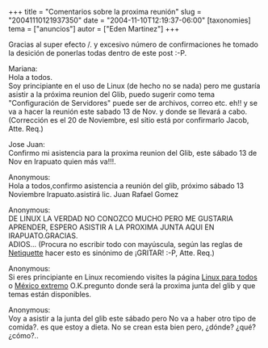 +++
title = "Comentarios sobre la proxima reunión"
slug = "20041110121937350"
date = "2004-11-10T12:19:37-06:00"
[taxonomies]
tema = ["anuncios"]
autor = ["Eden Martinez"]
+++

Gracias al super efecto /. y excesivo número de confirmaciones he tomado
la desición de ponerlas todas dentro de este post :-P.

<!-- more -->
Mariana:  
Hola a todos.  
Soy principiante en el uso de Linux (de hecho no se nada) pero me
gustaría asistir a la próxima reunion del Glib, puedo sugerir como tema
"Configuración de Servidores" puede ser de archivos, correo etc. eh!! y
se va a hacer la reunión este sabado 13 de Nov. y donde se llevará a
cabo. (Corrección es el 20 de Noviembre, esl sitio está por confirmarlo
Jacob, Atte. Req.)

Jose Juan:  
Confirmo mi asistencia para la proxima reunion del Glib, este sábado 13
de Nov en Irapuato quien más va!!!.

Anonymous:  
Hola a todos,confirmo asistencia a reunión del glib, próximo sábado 13
Noviembre Irapuato.asistirá lic. Juan Rafael Gomez

Anonymous:  
DE LINUX LA VERDAD NO CONOZCO MUCHO PERO ME GUSTARIA APRENDER, ESPERO
ASISTIR A LA PROXIMA JUNTA AQUI EN IRAPUATO.GRACIAS.  
ADIOS... (Procura no escribir todo con mayúscula, según las reglas de
[Netiquette](http://www.albion.com/netiquette/) hacer esto es sinónimo
de ¡GRITAR! :-P, Atte. Req.)

Anonymous:  
Si eres principiante en Linux recomiendo visites la página [Linux para
todos](http://www.linuxparatodos.com) o [México
extremo](http://www.mexicoextremo.com.mx) O.K.pregunto donde será la
proxima junta del glib y que temas están disponibles.

Anonymous:  
Voy a asistir a la junta del glib este sábado pero No va a haber otro
tipo de comida?. es que estoy a dieta. No se crean esta bien pero,
¿dónde? ¿qué? ¿cómo?..


